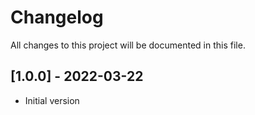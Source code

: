 # Changelog
All changes to this project will be documented in this file.

## [1.0.0] - 2022-03-22
- Initial version
